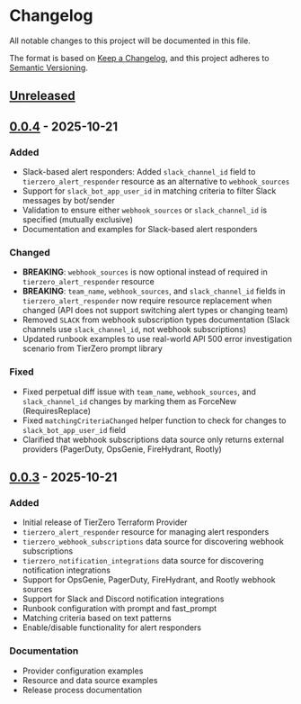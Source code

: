 # Changelog

All notable changes to this project will be documented in this file.

The format is based on [Keep a Changelog](https://keepachangelog.com/en/1.0.0/),
and this project adheres to [Semantic Versioning](https://semver.org/spec/v2.0.0.html).

## [Unreleased]

## [0.0.4] - 2025-10-21

### Added
- Slack-based alert responders: Added `slack_channel_id` field to `tierzero_alert_responder` resource as an alternative to `webhook_sources`
- Support for `slack_bot_app_user_id` in matching criteria to filter Slack messages by bot/sender
- Validation to ensure either `webhook_sources` or `slack_channel_id` is specified (mutually exclusive)
- Documentation and examples for Slack-based alert responders

### Changed
- **BREAKING**: `webhook_sources` is now optional instead of required in `tierzero_alert_responder` resource
- **BREAKING**: `team_name`, `webhook_sources`, and `slack_channel_id` fields in `tierzero_alert_responder` now require resource replacement when changed (API does not support switching alert types or changing team)
- Removed `SLACK` from webhook subscription types documentation (Slack channels use `slack_channel_id`, not webhook subscriptions)
- Updated runbook examples to use real-world API 500 error investigation scenario from TierZero prompt library

### Fixed
- Fixed perpetual diff issue with `team_name`, `webhook_sources`, and `slack_channel_id` changes by marking them as ForceNew (RequiresReplace)
- Fixed `matchingCriteriaChanged` helper function to check for changes to `slack_bot_app_user_id` field
- Clarified that webhook subscriptions data source only returns external providers (PagerDuty, OpsGenie, FireHydrant, Rootly)

## [0.0.3] - 2025-10-21

### Added
- Initial release of TierZero Terraform Provider
- `tierzero_alert_responder` resource for managing alert responders
- `tierzero_webhook_subscriptions` data source for discovering webhook subscriptions
- `tierzero_notification_integrations` data source for discovering notification integrations
- Support for OpsGenie, PagerDuty, FireHydrant, and Rootly webhook sources
- Support for Slack and Discord notification integrations
- Runbook configuration with prompt and fast_prompt
- Matching criteria based on text patterns
- Enable/disable functionality for alert responders

### Documentation
- Provider configuration examples
- Resource and data source examples
- Release process documentation

[Unreleased]: https://github.com/tierzero/terraform-provider-tierzero/compare/v0.0.4...HEAD
[0.0.4]: https://github.com/tierzero/terraform-provider-tierzero/compare/v0.0.3...v0.0.4
[0.0.3]: https://github.com/tierzero/terraform-provider-tierzero/releases/tag/v0.0.3
